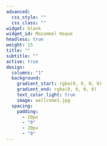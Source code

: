 ```yaml
---
advanced:
  css_style: ""
  css_class: ""
widget: blank
widget_id: Mozammel Hoque
headless: true
weight: 15
title: ""
subtitle: ""
active: true
design:
  columns: "1"
  background:
    gradient_start: rgba(0, 0, 0, 0)
    gradient_end: rgba(0, 0, 0, 0)
    text_color_light: true
    image: wellcome1.jpg
  spacing:
    padding:
      - 20px
      - "0"
      - 20px
      - "0"
---
```

